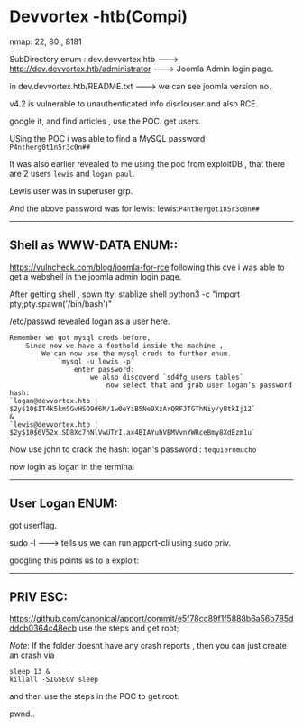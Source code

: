 # Devvortex -htb(Compi)


nmap:
	22, 80 , 8181


SubDirectory enum :
	dev.devvortex.htb ---> http://dev.devvortex.htb/administrator ---> Joomla Admin login page.

in dev.devvortex.htb/README.txt ---> we can see joomla  version no.

v4.2 is vulnerable to unauthenticated info disclouser and also RCE.

google it, and find articles , use the POC. get users.

USing the POC i was able to find a MySQL password  
`P4ntherg0t1n5r3c0n##`

It was also earlier revealed to me using the poc from exploitDB , that there are 2 users `lewis` and `logan paul`. 

Lewis user was in superuser grp.

And the above password was for lewis:
lewis:`P4ntherg0t1n5r3c0n##`

---

Shell as WWW-DATA ENUM::
--

https://vulncheck.com/blog/joomla-for-rce
following this cve i was able to get a webshell in the joomla admin login page.

After getting shell , spwn tty: stablize shell
	python3 -c "import pty;pty.spawn('/bin/bash')"

/etc/passwd revealed logan as a user here.

```
Remember we got mysql creds before, 
	Since now we have a foothold inside the machine ,
		We can now use the mysql creds to further enum.
			`mysql -u lewis -p`
				enter password:
					we also discoverd `sd4fg_users tables`
						now select that and grab user logan's password hash:
`logan@devvortex.htb | $2y$10$IT4k5kmSGvHSO9d6M/1w0eYiB5Ne9XzArQRFJTGThNiy/yBtkIj12`
&
`lewis@devvortex.htb | $2y$10$6V52x.SD8Xc7hNlVwUTrI.ax4BIAYuhVBMVvnYWRceBmy8XdEzm1u`

```

Now use john to crack the hash:
	logan's password : `tequieromucho`

now login as logan in the terminal

----

User Logan ENUM:
--
got userflag.

sudo -l  ---> tells us we can run apport-cli using sudo priv.

googling this points us to a exploit:

---

PRIV ESC:
--
https://github.com/canonical/apport/commit/e5f78cc89f1f5888b6a56b785dddcb0364c48ecb
use the steps and get root;

*Note*:
	If the folder doesnt have any crash reports , then you can  just create an crash via   
```
sleep 13 &  
killall -SIGSEGV sleep
```
and then use the steps in the POC to get root.

pwnd..

